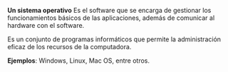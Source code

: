**Un sistema operativo** Es el software que se encarga de gestionar los funcionamientos básicos de las aplicaciones, además de comunicar al hardware con el software. 

   Es un conjunto de programas informáticos que permite la administración eficaz de los recursos de la computadora.

   **Ejemplos**: Windows, Linux, Mac OS, entre otros.